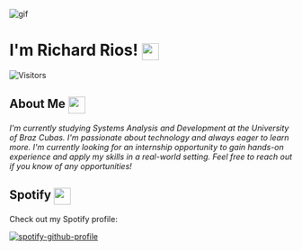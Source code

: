 ![gif](https://user-images.githubusercontent.com/55769589/226614241-54ae93c8-d982-41ac-b8b3-19b4087f2ada.gif)

# I'm Richard Rios! <img src="https://user-images.githubusercontent.com/74038190/216120986-f2752ca9-fe82-4aa3-befe-0a58db010d85.png" width="30" height="30" style="vertical-align:middle">


![Visitors](https://api.visitorbadge.io/api/visitors?path=https%3A%2F%2Fgithub.com%2Frichardrso%2Frichardrso&label=visitors&countColor=%234078c0&style=flat-square)

## About Me <img src="https://user-images.githubusercontent.com/74038190/216120974-24a76b31-7f39-41f1-a38f-b3c1377cc612.png" width="30" height="30" style="vertical-align:text-top">

<p>
  <em>
    I'm currently studying Systems Analysis and Development at the University of Braz Cubas. I'm passionate about technology and always eager to learn more. I'm currently looking for an internship opportunity to gain hands-on experience and apply my skills in a real-world setting. Feel free to reach out if you know of any opportunities!
  </em>  
</p>

## Spotify <img src="https://user-images.githubusercontent.com/74038190/216122041-518ac897-8d92-4c6b-9b3f-ca01dcaf38ee.png" width="30" height="30" style="vertical-align:text-top">

Check out my Spotify profile:

[![spotify-github-profile](https://spotify-github-profile.vercel.app/api/view?uid=31zgrteq6uhbptiyg3emfuyr3smm&cover_image=true&theme=novatorem&show_offline=false&background_color=121212&interchange=false&bar_color=53b14f&bar_color_cover=false)](https://spotify-github-profile.vercel.app/api/view?uid=31zgrteq6uhbptiyg3emfuyr3smm&redirect=true)

